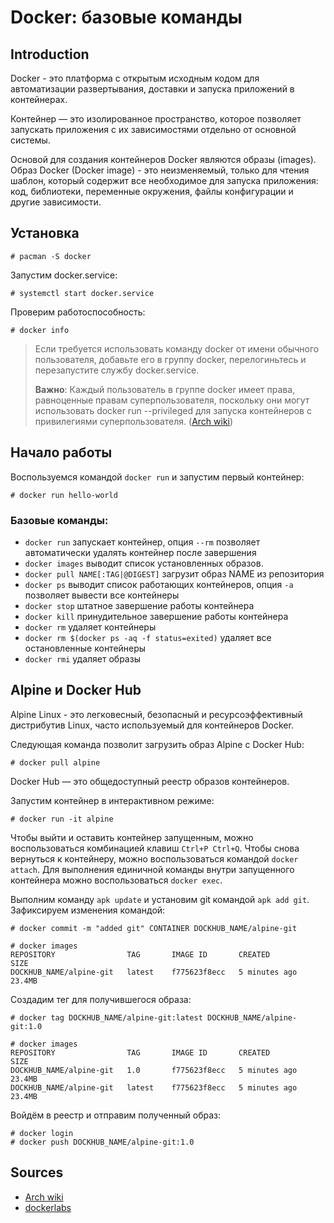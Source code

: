 # Docker: базовые команды

## Introduction

Docker - это платформа с открытым исходным кодом для автоматизации развертывания, доставки и запуска приложений в контейнерах. 

Контейнер — это изолированное пространство, которое позволяет запускать приложения с их зависимостями отдельно от основной системы.

Основой для создания контейнеров Docker являются образы (images). Образ Docker (Docker image) - это неизменяемый, только для чтения шаблон, который содержит все необходимое для запуска приложения: код, библиотеки, переменные окружения, файлы конфигурации и другие зависимости.

## Установка 

`# pacman -S docker`

Запустим docker.service:

`# systemctl start docker.service`

Проверим работоспособность:

`# docker info`

> Если требуется использовать команду docker от имени обычного пользователя, добавьте его в группу docker, перелогиньтесь и перезапустите службу docker.service.
>
> **Важно**: Каждый пользователь в группе docker имеет права, равноценные правам суперпользователя, поскольку они могут использовать docker run --privileged для запуска контейнеров с привилегиями суперпользователя. ([Arch wiki](https://wiki.archlinux.org/title/Docker_(%D0%A0%D1%83%D1%81%D1%81%D0%BA%D0%B8%D0%B9)#%D0%A3%D1%81%D1%82%D0%B0%D0%BD%D0%BE%D0%B2%D0%BA%D0%B0))

## Начало работы

Воспользуемся командой `docker run` и запустим первый контейнер:

`# docker run hello-world`

### Базовые команды:
- `docker run` запускает контейнер, опция `--rm` позволяет автоматически удалять контейнер после завершения
- `docker images` выводит список установленных образов.
- `docker pull NAME[:TAG|@DIGEST]` загрузит образ NAME из репозитория
- `docker ps` выводит список работающих контейнеров, опция `-a` позволяет вывести все контейнеры
- `docker stop` штатное завершение работы контейнера
- `docker kill` принудительное завершение работы контейнера
- `docker rm` удаляет контейнеры
- `docker rm $(docker ps -aq -f status=exited)` удаляет все остановленные контейнеры
- `docker rmi` удаляет образы

## Alpine и Docker Hub

Alpine Linux - это легковесный, безопасный и ресурсоэффективный дистрибутив Linux, часто используемый для контейнеров Docker.

Следующая команда позволит загрузить образ Alpine с Docker Hub:

`# docker pull alpine`

Docker Hub — это общедоступный реестр образов контейнеров.

Запустим контейнер в интерактивном режиме:

`# docker run -it alpine`

Чтобы выйти и оставить контейнер запущенным, можно воспользоваться комбинацией клавиш `Ctrl+P Ctrl+Q`. Чтобы снова вернуться к контейнеру, можно воспользоваться командой `docker attach`. Для выполнения единичной команды внутри запущенного контейнера можно воспользоваться `docker exec`.

Выполним команду `apk update` и установим git командой `apk add git`. Зафиксируем изменения командой:

`# docker commit -m "added git" CONTAINER DOCKHUB_NAME/alpine-git`

```
# docker images
REPOSITORY                TAG       IMAGE ID       CREATED         SIZE
DOCKHUB_NAME/alpine-git   latest    f775623f8ecc   5 minutes ago   23.4MB
```

Создадим тег для получившегося образа:

`# docker tag DOCKHUB_NAME/alpine-git:latest DOCKHUB_NAME/alpine-git:1.0`

```
# docker images
REPOSITORY                TAG       IMAGE ID       CREATED         SIZE
DOCKHUB_NAME/alpine-git   1.0       f775623f8ecc   5 minutes ago   23.4MB
DOCKHUB_NAME/alpine-git   latest    f775623f8ecc   5 minutes ago   23.4MB
```

Войдём в реестр и отправим полученный образ:

```
# docker login
# docker push DOCKHUB_NAME/alpine-git:1.0
```

## Sources

- [Arch wiki](https://wiki.archlinux.org/title/Docker_(%D0%A0%D1%83%D1%81%D1%81%D0%BA%D0%B8%D0%B9))
- [dockerlabs](https://github.com/collabnix/dockerlabs)
